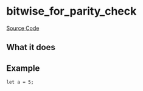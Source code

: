 # bitwise_for_parity_check

[Source Code](https://github.com/software-mansion/cairo-lint/tree/main/crates/cairo-lint-core/src/lints/bitwise_for_parity_check.rs#L23)

## What it does

## Example
```cairo
let a = 5;
```